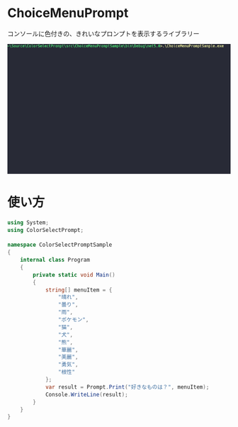 # ChoiceMenuPrompt

コンソールに色付きの、きれいなプロンプトを表示するライブラリー

<img src="./readme-image/menuSelectSample.gif" alt="メニューの動いている様子" title="メニューの動いている様子" >

# 使い方

```csharp
using System;
using ColorSelectPrompt;

namespace ColorSelectPromptSample
{
    internal class Program
    {
        private static void Main()
        {
            string[] menuItem = {
                "晴れ",
                "曇り",
                "雨",
                "ポケモン",
                "猫",
                "犬",
                "熊",
                "華麗",
                "美麗",
                "勇気",
                "根性"
            };
            var result = Prompt.Print("好きなものは？", menuItem);
            Console.WriteLine(result);
        }
    }
}
```
